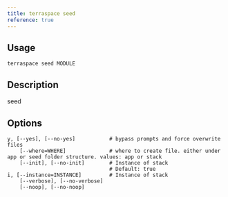 ```yaml
---
title: terraspace seed
reference: true
---
```


## Usage

    terraspace seed MODULE

## Description

seed


## Options

```
y, [--yes], [--no-yes]           # bypass prompts and force overwrite files
    [--where=WHERE]              # where to create file. either under app or seed folder structure. values: app or stack
    [--init], [--no-init]        # Instance of stack
                                 # Default: true
i, [--instance=INSTANCE]         # Instance of stack
    [--verbose], [--no-verbose]  
    [--noop], [--no-noop]        
```

